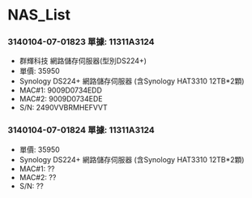 # NAS_List

### 3140104-07-01823 單據: 11311A3124
+ 群輝科技 網路儲存伺服器(型別DS224+)
+ 單價: 35950
+ Synology DS224+ 網路儲存伺服器 (含Synology HAT3310 12TB*2顆)
+ MAC#1: 9009D0734EDD
+ MAC#2: 9009D0734EDE
+ S/N: 2490VVBRMHEFVVT


### 3140104-07-01824 單據: 11311A3124
+ 單價: 35950
+ Synology DS224+ 網路儲存伺服器 (含Synology HAT3310 12TB*2顆)
+ MAC#1: ??
+ MAC#2: ??
+ S/N: ??
